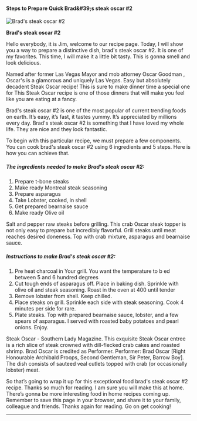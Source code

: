             

#### Steps to Prepare Quick Brad&amp;#39;s steak oscar #2

![Brad's steak oscar #2](https://img-global.cpcdn.com/recipes/4870837089c41f3f/751x532cq70/brads-steak-oscar-2-recipe-main-photo.jpg)

**Brad's steak oscar #2**

Hello everybody, it is Jim, welcome to our recipe page. Today, I will show you a way to prepare a distinctive dish, brad's steak oscar #2. It is one of my favorites. This time, I will make it a little bit tasty. This is gonna smell and look delicious.

Named after former Las Vegas Mayor and mob attorney Oscar Goodman , Oscar's is a glamorous and uniquely Las Vegas. Easy but absolutely decadent Steak Oscar recipe! This is sure to make dinner time a special one for This Steak Oscar recipe is one of those dinners that will make you feel like you are eating at a fancy.

Brad's steak oscar #2 is one of the most popular of current trending foods on earth. It’s easy, it’s fast, it tastes yummy. It’s appreciated by millions every day. Brad's steak oscar #2 is something that I have loved my whole life. They are nice and they look fantastic.

To begin with this particular recipe, we must prepare a few components. You can cook brad's steak oscar #2 using 6 ingredients and 5 steps. Here is how you can achieve that.

##### The ingredients needed to make Brad's steak oscar #2:

1.  Prepare t-bone steaks
2.  Make ready Montreal steak seasoning
3.  Prepare asparagus
4.  Take Lobster, cooked, in shell
5.  Get prepared bearnaise sauce
6.  Make ready Olive oil

Salt and pepper raw steaks before grilling. This crab Oscar steak topper is not only easy to prepare but incredibly flavorful. Grill steaks until meat reaches desired doneness. Top with crab mixture, asparagus and bearnaise sauce.

##### Instructions to make Brad's steak oscar #2:

1.  Pre heat charcoal in Your grill. You want the temperature to b ed between 5 and 6 hundred degrees
2.  Cut tough ends of asparagus off. Place in baking dish. Sprinkle with olive oil and steak seasoning. Roast in the oven at 400 until tender
3.  Remove lobster from shell. Keep chilled.
4.  Place steaks on grill. Sprinkle each side with steak seasoning. Cook 4 minutes per side for rare.
5.  Plate steaks. Top with prepared bearnaise sauce, lobster, and a few spears of asparagus. I served with roasted baby potatoes and pearl onions. Enjoy.

Steak Oscar - Southern Lady Magazine. This exquisite Steak Oscar entree is a rich slice of steak crowned with dill-flecked crab cakes and roasted shrimp. Brad Oscar is credited as Performer. Performer: Brad Oscar \[Right Honourable Archibald Proops, Second Gentleman, Sir Peter, Barrow Boy\]. The dish consists of sauteed veal cutlets topped with crab (or occasionally lobster) meat.

So that’s going to wrap it up for this exceptional food brad's steak oscar #2 recipe. Thanks so much for reading. I am sure you will make this at home. There’s gonna be more interesting food in home recipes coming up. Remember to save this page in your browser, and share it to your family, colleague and friends. Thanks again for reading. Go on get cooking!

* * *
